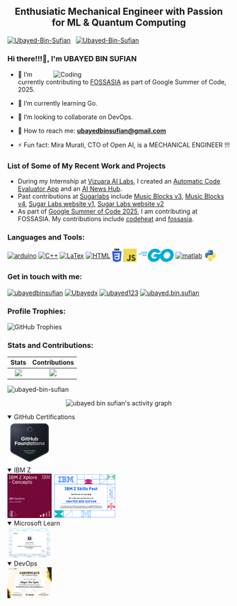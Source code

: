 <h2 align="center"> Enthusiatic Mechanical Engineer with Passion for ML & Quantum Computing</h2>

<p align="left">
<a href="https://github.com/Ubayed-Bin-Sufian" target="blank"> <img align="center" src="https://img.shields.io/github/followers/Ubayed-Bin-Sufian?label=Follow&style=social" alt="Ubayed-Bin-Sufian"/></a> &nbsp;
<a href="https://github.com/Ubayed-Bin-Sufian" target="blank" ><img align="center" src="https://komarev.com/ghpvc/?username=ubayed-bin-sufian&label=Profile%20views&color=0e75b6&style=flat" alt="Ubayed-Bin-Sufian"/></a>

### Hi there!!!👋, I'm UBAYED BIN SUFIAN

<img align="right" alt="Coding" width="400" src="https://www.popsci.com/wp-content/uploads/2022/09/06/giphy-1.gif">

- 🔭 I’m currently contributing to [FOSSASIA](https://github.com/fossasia) as part of Google Summer of Code, 2025.
  
- 🌱 I’m currently learning Go.
  
- 👯 I’m looking to collaborate on DevOps.
  
- 📧 How to reach me: **ubayedbinsufian@gmail.com** 
  
- ⚡ Fun fact: Mira Murati, CTO of Open AI, is a MECHANICAL ENGINEER !!!

<h3>List of Some of My Recent Work and Projects</h3>

- During my Internship at [Vizuara AI Labs](https://vizuara.ai/), I created an [Automatic Code Evaluator App](https://github.com/Ubayed-Bin-Sufian/Automatic-Code-Evaluator) and an [AI News Hub](https://github.com/Ubayed-Bin-Sufian/AI-News-Hub).
- Past contributions at [Sugarlabs](https://github.com/sugarlabs) include [Music Blocks v3](https://github.com/sugarlabs/musicblocks/issues?q=is%3Apr+author%3AUbayed-Bin-Sufian), [Music Blocks v4](https://github.com/sugarlabs/musicblocks-v4/issues?q=is%3Apr+author%3AUbayed-Bin-Sufian), [Sugar Labs website v1](https://github.com/sugarlabs/www/issues?q=is%3Apr+author%3AUbayed-Bin-Sufian), [Sugar Labs website v2](https://github.com/sugarlabs/www-v2/pulls?q=is%3Apr+is%3Aclosed+author%3Aubayed-bin-sufian+)
- As part of [Google Summer of Code 2025](https://summerofcode.withgoogle.com/programs/2025/projects/x6G18dFv), I am contributing at FOSSASIA. My contributions include [codeheat](https://github.com/fossasia/codeheat.org/issues?q=is%3Aissue%20state%3Aopen%20author%3AUbayed-Bin-Sufian) and [fossasia](https://github.com/fossasia/fossasia.org/issues?q=is%3Aissue%20state%3Aopen%20author%3AUbayed-Bin-Sufian).

<!--    LANGUAGE AND TOOLS    -->
</p>
<h3 align="left">Languages and Tools:</h3>
<p align="left"> 
<a href="https://www.arduino.cc/" target="blank" ><img align="center" src="https://cdn.worldvectorlogo.com/logos/arduino-1.svg" alt="arduino" width="30" height="30"/></a> 
<a href="https://www.cprogramming.com/" target="blank" ><img align="center" src="https://upload.wikimedia.org/wikipedia/commons/1/18/ISO_C%2B%2B_Logo.svg" alt="C++" width="30" height="30"/></a>
<a href="https://www.latex-project.org/" target="blank" ><img align="center" src="https://upload.wikimedia.org/wikipedia/commons/archive/6/68/20151211123902%21TeX_logo.svg" alt="LaTex" width="" height="30"/></a>
<a href="https://www.w3schools.com/html/" target="blank" ><img align="center" src="https://upload.wikimedia.org/wikipedia/commons/6/61/HTML5_logo_and_wordmark.svg" alt="HTML" width="30" height="30"/></a>
<a href="https://www.w3schools.com/css/" target="blank" ><img align="center" src="https://github.com/Ubayed-Bin-Sufian/Ubayed-Bin-Sufian/blob/main/assets/Logos/CSS3_logo_and_wordmark.svg" alt="CSS" height="30"/></a>
<a href="https://developer.mozilla.org/en-US/docs/Web/JavaScript" target="blank" ><img align="center" src="https://github.com/Ubayed-Bin-Sufian/Ubayed-Bin-Sufian/blob/main/assets/Logos/JavaScript-logo.png" alt="JavaScript" height="30"/></a>
<a href="https://go.dev/" target="blank" ><img align="center" src="https://github.com/Ubayed-Bin-Sufian/Ubayed-Bin-Sufian/blob/main/assets/Logos/Go_Logo_Blue.svg" alt="CSS" height="30"/></a>
<a href="https://www.mathworks.com/" target="blank" ><img align="center" src="https://upload.wikimedia.org/wikipedia/commons/2/21/Matlab_Logo.png" alt="matlab" width="30" height="30"/></a>
<a href="https://www.python.org" target="blank" ><img align="center" src="https://raw.githubusercontent.com/devicons/devicon/master/icons/python/python-original.svg" alt="python" width="30" height="30"/></a>

<!--    CONTACT    -->
</p>
<h3 align="left">Get in touch with me:</h3>
<p align="left">
<a href="https://linkedin.com/in/ubayedbinsufian" target="blank"><img align="center" src="https://raw.githubusercontent.com/rahuldkjain/github-profile-readme-generator/master/src/images/icons/Social/linked-in-alt.svg" alt="ubayedbinsufian" height="30" width="40" /></a>
<a href="https://twitter.com/Ubayedx" target="blank"><img align="center" src="https://raw.githubusercontent.com/rahuldkjain/github-profile-readme-generator/master/src/images/icons/Social/twitter.svg" alt="Ubayedx" height="30" width="40" /></a>
<a href="https://instagram.com/ubayed123/" target="blank"><img align="center" src="https://upload.wikimedia.org/wikipedia/commons/9/95/Instagram_logo_2022.svg" alt="ubayed123" height="30" width="40" /></a>
<a href="https://public.tableau.com/app/profile/ubayed.bin.sufian/vizzes" target="blank"><img align="center" src="https://upload.wikimedia.org/wikipedia/en/0/06/Tableau_logo.svg" alt="ubayed.bin.sufian" height="30" width="" /></a>  

<!--    PROFILE TROPHIES    -->
<h3 align="left">Profile Trophies:</h3>

<!--Profile trophies are taken from https://github.com/ryo-ma/github-profile-trophy-->
<p align="left">
<img src="https://github-profile-trophy.vercel.app/?username=Ubayed-Bin-Sufian&theme=light" alt="GitHub Trophies" alt="ubayed bin sufian's activity graph" target="_blank"></img>
</p>

<!--    STATS AND CONTRIBUTIONS    -->
<h3 align="left">Stats and Contributions:</h3>

Stats             |  Contributions
:-------------------------:|:-------------------------:
![](https://github-readme-stats.vercel.app/api?username=ubayed-bin-sufian&show_icons=true&locale=en) | ![](https://github-readme-streak-stats.herokuapp.com/?user=ubayed-bin-sufian&)

<!--    MOST USED LANGUAGES    -->
<p align="left">
<img src="https://github-readme-stats.vercel.app/api/top-langs?username=ubayed-bin-sufian&show_icons=true&locale=en&layout=compact" alt="ubayed-bin-sufian" target="_blank"></img>
</p>

<!--    ACTIVITY GRAPH    -->
<p align="center">
<img src="https://github-readme-activity-graph.vercel.app/graph/?username=Ubayed-Bin-Sufian&title_color=005B96&bg_color=E6F7FF&color=3399CC&line=66C2FF&point=0099FF&hide_border=true&custom_title=Activity%20Graph" alt="ubayed bin sufian's activity graph" target="_blank"></img>
</p>

<details open>
<summary>GitHub Certifications</summary>
<a target="_blank" href="https://www.credly.com/badges/da42e169-3eef-4b79-b8e0-c97cb2810473"><img src="https://github.com/Ubayed-Bin-Sufian/Ubayed-Bin-Sufian/blob/main/assets/GitHub/github-foundations.png" width="100"></a>
</details>

<details open>
<summary>IBM Z</summary>
<a target="_blank" href="https://www.credly.com/badges/b13f4d71-f087-4a1d-b418-5b2820a2328d"><img src="https://github.com/Ubayed-Bin-Sufian/Ubayed-Bin-Sufian/blob/main/assets/IBM%20Z/002-IBM-Z-Xplore-Concepts.png" width="100"></a>
<a target="_blank" href="https://raw.githubusercontent.com/Ubayed-Bin-Sufian/Ubayed-Bin-Sufian/refs/heads/main/assets/IBM%20Z/004-Z-Skills-Fest-Certificate-2025.png"><img src="https://github.com/Ubayed-Bin-Sufian/Ubayed-Bin-Sufian/blob/main/assets/IBM%20Z/004-Z-Skills-Fest-Certificate-2025.png" height="100"></a>
</details>



<details open>
<summary>Microsoft Learn</summary>
<a target="_blank" href="https://learn.microsoft.com/api/achievements/share/en-us/UbayedBinSufian-0646/9YN34E4U?sharingId=4D7E6D7C30A531B9"><img src="https://github.com/Ubayed-Bin-Sufian/Ubayed-Bin-Sufian/blob/main/assets/Microsoft%20Learn/002-AI-Skills-Fest-Challenge-April-2025.png" width="100"></a>
</details>

<details open>
<summary>DevOps</summary>
<a target="_blank" href="https://ostad.app/share/certificate/c29954-null"><img src="https://github.com/Ubayed-Bin-Sufian/Ubayed-Bin-Sufian/blob/main/assets/DevOps/001-Ubayed-Bin-Sufian-DevOps-Ostad.png" width="100"></a>
</details>

<!--
**Ubayed-Bin-Sufian/Ubayed-Bin-Sufian** is a ✨ _special_ ✨ repository because its `README.md` (this file) appears on your GitHub profile.

Here are some ideas to get you started:
- 🔭 I’m currently working on ...
- 🌱 I’m currently learning ...
- 👯 I’m looking to collaborate on ...
- 🤔 I’m looking for help with ...
- 💬 Ask me about ...
- 📫 How to reach me: ...
- 😄 Pronouns: ...
- ⚡ Fun fact: ...
-->
